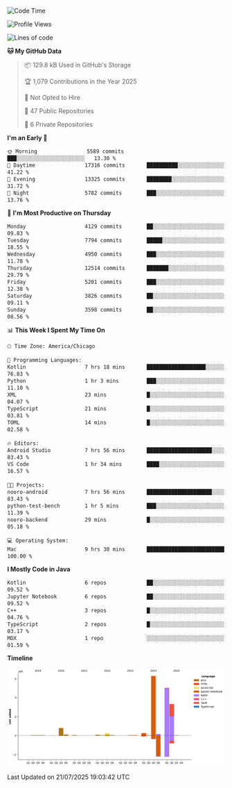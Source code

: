 <!--START_SECTION:waka-->
![Code Time](http://img.shields.io/badge/Code%20Time-1%2C365%20hrs%2032%20mins-blue)

![Profile Views](http://img.shields.io/badge/Profile%20Views-0-blue)

![Lines of code](https://img.shields.io/badge/From%20Hello%20World%20I%27ve%20Written-16.4%20million%20lines%20of%20code-blue)

**🐱 My GitHub Data** 

> 📦 129.8 kB Used in GitHub's Storage 
 > 
> 🏆 1,079 Contributions in the Year 2025
 > 
> 🚫 Not Opted to Hire
 > 
> 📜 47 Public Repositories 
 > 
> 🔑 6 Private Repositories 
 > 
**I'm an Early 🐤** 

```text
🌞 Morning                5589 commits        ███░░░░░░░░░░░░░░░░░░░░░░   13.30 % 
🌆 Daytime                17316 commits       ██████████░░░░░░░░░░░░░░░   41.22 % 
🌃 Evening                13325 commits       ████████░░░░░░░░░░░░░░░░░   31.72 % 
🌙 Night                  5782 commits        ███░░░░░░░░░░░░░░░░░░░░░░   13.76 % 
```
📅 **I'm Most Productive on Thursday** 

```text
Monday                   4129 commits        ██░░░░░░░░░░░░░░░░░░░░░░░   09.83 % 
Tuesday                  7794 commits        █████░░░░░░░░░░░░░░░░░░░░   18.55 % 
Wednesday                4950 commits        ███░░░░░░░░░░░░░░░░░░░░░░   11.78 % 
Thursday                 12514 commits       ███████░░░░░░░░░░░░░░░░░░   29.79 % 
Friday                   5201 commits        ███░░░░░░░░░░░░░░░░░░░░░░   12.38 % 
Saturday                 3826 commits        ██░░░░░░░░░░░░░░░░░░░░░░░   09.11 % 
Sunday                   3598 commits        ██░░░░░░░░░░░░░░░░░░░░░░░   08.56 % 
```


📊 **This Week I Spent My Time On** 

```text
🕑︎ Time Zone: America/Chicago

💬 Programming Languages: 
Kotlin                   7 hrs 18 mins       ███████████████████░░░░░░   76.83 % 
Python                   1 hr 3 mins         ███░░░░░░░░░░░░░░░░░░░░░░   11.10 % 
XML                      23 mins             █░░░░░░░░░░░░░░░░░░░░░░░░   04.07 % 
TypeScript               21 mins             █░░░░░░░░░░░░░░░░░░░░░░░░   03.81 % 
TOML                     14 mins             █░░░░░░░░░░░░░░░░░░░░░░░░   02.58 % 

🔥 Editors: 
Android Studio           7 hrs 56 mins       █████████████████████░░░░   83.43 % 
VS Code                  1 hr 34 mins        ████░░░░░░░░░░░░░░░░░░░░░   16.57 % 

🐱‍💻 Projects: 
nooro-android            7 hrs 56 mins       █████████████████████░░░░   83.43 % 
python-test-bench        1 hr 5 mins         ███░░░░░░░░░░░░░░░░░░░░░░   11.39 % 
nooro-backend            29 mins             █░░░░░░░░░░░░░░░░░░░░░░░░   05.18 % 

💻 Operating System: 
Mac                      9 hrs 30 mins       █████████████████████████   100.00 % 
```

**I Mostly Code in Java** 

```text
Kotlin                   6 repos             ██░░░░░░░░░░░░░░░░░░░░░░░   09.52 % 
Jupyter Notebook         6 repos             ██░░░░░░░░░░░░░░░░░░░░░░░   09.52 % 
C++                      3 repos             █░░░░░░░░░░░░░░░░░░░░░░░░   04.76 % 
TypeScript               2 repos             █░░░░░░░░░░░░░░░░░░░░░░░░   03.17 % 
MDX                      1 repo              ░░░░░░░░░░░░░░░░░░░░░░░░░   01.59 % 
```



**Timeline**

![Lines of Code chart](https://raw.githubusercontent.com/phanijsp/phanijsp/main/assets/bar_graph.png)


 Last Updated on 21/07/2025 19:03:42 UTC
<!--END_SECTION:waka-->
